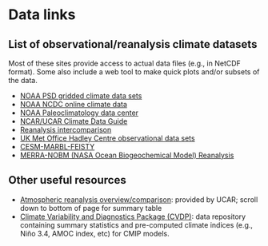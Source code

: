 # Data links

## List of observational/reanalysis climate datasets
Most of these sites provide access to actual data files (e.g., in NetCDF format). Some also include a web tool to make quick plots and/or subsets of the data.

- [NOAA PSD gridded climate data sets](http://www.esrl.noaa.gov/psd/data/gridded/)
- [NOAA NCDC online climate data](https://www.ncdc.noaa.gov/cdo-web/)
- [NOAA Paleoclimatology data center](https://www.ncdc.noaa.gov/data-access/paleoclimatology-data)
- [NCAR/UCAR Climate Data Guide](https://climatedataguide.ucar.edu/)
- [Reanalysis intercomparison](https://reanalyses.org/atmosphere/overview-current-atmospheric-reanalyses)
- [UK Met Office Hadley Centre observational data sets](https://www.metoffice.gov.uk/hadobs/)
- [CESM-MARBL-FEISTY](https://app.globus.org/file-manager?origin_id=6b1c030c-af71-4336-b083-8c179f843567&origin_path=%2F)
- [MERRA-NOBM (NASA Ocean Biogeochemical Model) Reanalysis](https://gmao.gsfc.nasa.gov/reanalysis/MERRA-NOBM/data/)

## Other useful resources
- [Atmospheric reanalysis overview/comparison](https://climatedataguide.ucar.edu/climate-data/atmospheric-reanalysis-overview-comparison-tables#Summary-of-atmospheric-reanalysis-products): provided by UCAR; scroll down to bottom of page for summary table
- [Climate Variability and Diagnostics Package (CVDP)](https://www.cesm.ucar.edu/projects/cvdp/data-repository): data repository containing summary statistics and pre-computed climate indices (e.g., Niño 3.4, AMOC index, etc) for CMIP models.
